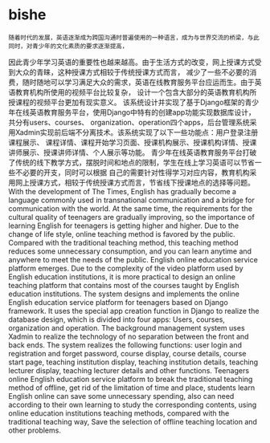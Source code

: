 # bishe
    随着时代的发展，英语逐渐成为跨国沟通时普遍使用的一种语言，成为与世界交流的桥梁，与此同时，对青少年的文化素质的要求逐渐提高，
因此青少年学习英语的重要性也越来越高。由于生活方式的改变，网上授课方式受到大众的青睐，这种授课方式相较于传统授课方式而言，
减少了一些不必要的消费，随时随地可以学习满足大众的需求，英语在线教育服务平台应运而生。由于英语教育机构所使用的视频平台比较复杂，
设计一个包含大部分的英语教育机构所授课程的视频平台更加有现实意义。
    该系统设计并实现了基于Django框架的青少年在线英语教育服务平台，使用Django中特有的创建app功能实现数据库设计，共分有users、courses、
organization、operation四个apps，后台管理系统采用Xadmin实现前后端不分离技术。该系统实现了以下一些功能点：用户登录注册课程展示、
课程详情、课程开始学习页面、授课机构展示、授课机构详情、授课讲师展示、授课讲师详情、个人展示等功能。
   青少年在线英语教育服务平台打破了传统的线下教学方式，摆脱时间和地点的限制，学生在线上学习英语可以节省一些不必要的开支，同时可以根据
自己的需要针对性得学习对应内容，教育机构采用网上授课方式，相较于传统授课方式而言，节省线下授课地点的选择等问题。
    With the development of The Times, English has gradually become a language commonly used in transnational communication and a bridge for 
communication with the world. At the same time, the requirements for the cultural quality of teenagers are gradually improving, so the 
importance of learning English for teenagers is getting higher and higher. Due to the change of life style, online teaching method is 
favored by the public. Compared with the traditional teaching method, this teaching method reduces some unnecessary consumption, and you
can learn anytime and anywhere to meet the needs of the public. English online education service platform emerges. Due to the complexity 
of the video platform used by English education institutions, it is more practical to design an online teaching platform that contains 
most of the courses taught by English education institutions.
    The system designs and implements the online English education service platform for teenagers based on Django framework. It uses 
the special app creation function in Django to realize the database design, which is divided into four apps: Users, courses, organization 
and operation. The background management system uses Xadmin to realize the technology of no separation between the front and back ends. 
The system realizes the following functions: user login and registration and forget password, course display, course details, course start 
page, teaching institution display, teaching institution details, teaching lecturer display, teaching lecturer details and other functions.
    Teenagers online English education service platform to break the traditional teaching method of offline, get rid of the limitation of
time and place, students learn English online can save some unnecessary spending, also can need according to their own learning to study 
the corresponding contents, using online education institutions teaching methods, compared with the traditional teaching way, Save the 
selection of offline teaching location and other problems.
